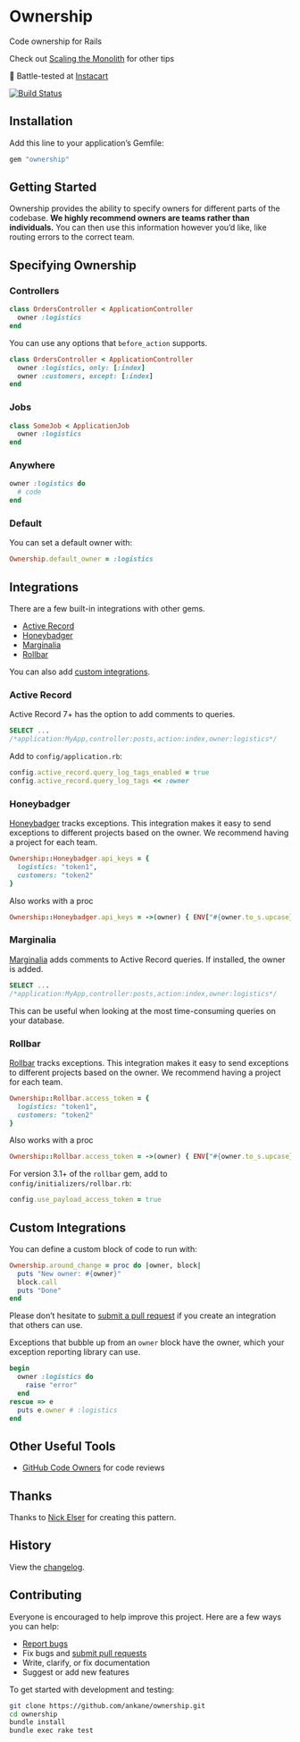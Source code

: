 # Ownership

Code ownership for Rails

Check out [Scaling the Monolith](https://ankane.org/scaling-the-monolith) for other tips

:tangerine: Battle-tested at [Instacart](https://www.instacart.com/opensource)

[![Build Status](https://github.com/ankane/ownership/workflows/build/badge.svg?branch=master)](https://github.com/ankane/ownership/actions)

## Installation

Add this line to your application’s Gemfile:

```ruby
gem "ownership"
```

## Getting Started

Ownership provides the ability to specify owners for different parts of the codebase. **We highly recommend owners are teams rather than individuals.** You can then use this information however you’d like, like routing errors to the correct team.

## Specifying Ownership

### Controllers

```ruby
class OrdersController < ApplicationController
  owner :logistics
end
```

You can use any options that `before_action` supports.

```ruby
class OrdersController < ApplicationController
  owner :logistics, only: [:index]
  owner :customers, except: [:index]
end
```

### Jobs

```ruby
class SomeJob < ApplicationJob
  owner :logistics
end
```

### Anywhere

```ruby
owner :logistics do
  # code
end
```

### Default

You can set a default owner with:

```ruby
Ownership.default_owner = :logistics
```

## Integrations

There are a few built-in integrations with other gems.

- [Active Record](#active-record)
- [Honeybadger](#honeybadger)
- [Marginalia](#marginalia)
- [Rollbar](#rollbar)

You can also add [custom integrations](#custom-integrations).

### Active Record

Active Record 7+ has the option to add comments to queries.

```sql
SELECT ...
/*application:MyApp,controller:posts,action:index,owner:logistics*/
```

Add to `config/application.rb`:

```ruby
config.active_record.query_log_tags_enabled = true
config.active_record.query_log_tags << :owner
```

### Honeybadger

[Honeybadger](https://github.com/honeybadger-io/honeybadger-ruby) tracks exceptions. This integration makes it easy to send exceptions to different projects based on the owner. We recommend having a project for each team.

```ruby
Ownership::Honeybadger.api_keys = {
  logistics: "token1",
  customers: "token2"
}
```

Also works with a proc

```ruby
Ownership::Honeybadger.api_keys = ->(owner) { ENV["#{owner.to_s.upcase}_HONEYBADGER_API_KEY"] }
```

### Marginalia

[Marginalia](https://github.com/basecamp/marginalia) adds comments to Active Record queries. If installed, the owner is added.

```sql
SELECT ...
/*application:MyApp,controller:posts,action:index,owner:logistics*/
```

This can be useful when looking at the most time-consuming queries on your database.

### Rollbar

[Rollbar](https://github.com/rollbar/rollbar-gem) tracks exceptions. This integration makes it easy to send exceptions to different projects based on the owner. We recommend having a project for each team.

```ruby
Ownership::Rollbar.access_token = {
  logistics: "token1",
  customers: "token2"
}
```

Also works with a proc

```ruby
Ownership::Rollbar.access_token = ->(owner) { ENV["#{owner.to_s.upcase}_ROLLBAR_ACCESS_TOKEN"] }
```

For version 3.1+ of the `rollbar` gem, add to `config/initializers/rollbar.rb`:

```ruby
config.use_payload_access_token = true
```

## Custom Integrations

You can define a custom block of code to run with:

```ruby
Ownership.around_change = proc do |owner, block|
  puts "New owner: #{owner}"
  block.call
  puts "Done"
end
```

Please don’t hesitate to [submit a pull request](https://github.com/ankane/ownership/pulls) if you create an integration that others can use.

Exceptions that bubble up from an `owner` block have the owner, which your exception reporting library can use.

```ruby
begin
  owner :logistics do
    raise "error"
  end
rescue => e
  puts e.owner # :logistics
end
```

## Other Useful Tools

- [GitHub Code Owners](https://github.com/blog/2392-introducing-code-owners) for code reviews

## Thanks

Thanks to [Nick Elser](https://github.com/nickelser) for creating this pattern.

## History

View the [changelog](https://github.com/ankane/ownership/blob/master/CHANGELOG.md).

## Contributing

Everyone is encouraged to help improve this project. Here are a few ways you can help:

- [Report bugs](https://github.com/ankane/ownership/issues)
- Fix bugs and [submit pull requests](https://github.com/ankane/ownership/pulls)
- Write, clarify, or fix documentation
- Suggest or add new features

To get started with development and testing:

```sh
git clone https://github.com/ankane/ownership.git
cd ownership
bundle install
bundle exec rake test
```
